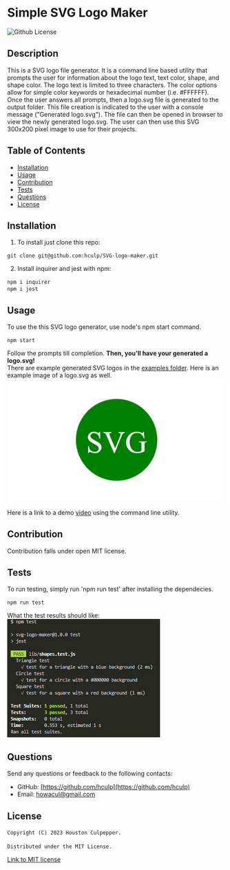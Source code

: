 # Simple SVG Logo Maker
![Github License](https://img.shields.io/badge/license-MIT-brightgreen)

## Description

  This is a SVG logo file generator. It is a command line based utility that prompts the user for information about the logo text, text color, shape, and shape color. The logo text is limited to three characters.
  The color options allow for simple color keywords or hexadecimal number (i.e. #FFFFFF). Once the user answers all prompts, then a logo.svg file is generated to the output folder. This file creation
  is indicated to the user with a console message ("Generated logo.svg"). The file can then be opened in browser to view the newly generated logo.svg. The user can then use this SVG 300x200 pixel image to use for their projects.

  ## Table of Contents

  * [Installation](#installation)
  * [Usage](#usage)
  * [Contribution](#contribution)
  * [Tests](#test)
  * [Questions](#questions)
  * [License](#license)

  ## Installation

  1. To install just clone this repo:
  ```
  git clone git@github.com:hculp/SVG-logo-maker.git
  ```
  2. Install inquirer and jest with npm:
  ```
  npm i inquirer
  npm i jest
  ```

  ## Usage

  To use the this SVG logo generator, use node's npm start command.
  ```
  npm start
  ```
  Follow the prompts till completion. **Then, you'll have your generated a logo.svg!**\
  There are example generated SVG logos in the [examples folder](./examples/). Here is an example image of a logo.svg as well.
  ![example](./images/demo-svg.png)
  
  Here is a link to a demo [video]() using the command line utility.
  ## Contribution

  Contribution falls under open MIT license.

  ## Tests

  To run testing, simply run 'npm run test' after installing the dependecies.
  ```
  npm run test
  ```
  What the test results should like: <br/>
  ![test example](./images/svg_generator_jest-test.png)

  ## Questions

  Send any questions or feedback to the following contacts:

  * GitHub: [https://github.com/hculp](https://github.com/hculp)
  * Email: [howacul@gmail.com](mailto:howacul@gmail.com)
  
  ## License

    Copyright (C) 2023 Houston Culpepper.     
    
    Distributed under the MIT License.
  [Link to MIT license](https://choosealicense.com/licenses/mit)
